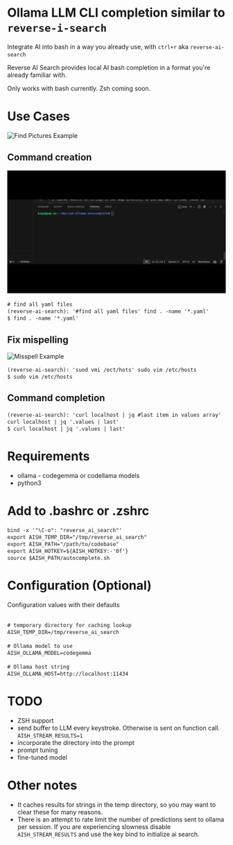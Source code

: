 # Ollama LLM CLI completion similar to `reverse-i-search`
Integrate AI into bash in a way you already use, with `ctrl+r` aka `reverse-ai-search`

Reverse AI Search provides local AI bash completion in a format you're already familiar with.


Only works with bash currently. Zsh coming soon.
# Use Cases


![Find Pictures Example](find_pictures.gif)

## Command creation
![Find Modified Example](examples/find_modified.gif)

```
# find all yaml files
(reverse-ai-search): '#find all yaml files' find . -name '*.yaml'
$ find . -name '*.yaml'
```

## Fix mispelling 
![Misspell Example](misspell.gif)

```
(reverse-ai-search): 'suod vmi /ect/hots' sudo vim /etc/hosts
$ sudo vim /etc/hosts
```

## Command completion

```
(reverse-ai-search): 'curl localhost | jq #last item in values array' curl localhost | jq '.values | last'
$ curl localhost | jq '.values | last'
```

# Requirements

- ollama - codegemma or codellama models
- python3

# Add to .bashrc or .zshrc

```
bind -x '"\C-o": "reverse_ai_search"'
export AISH_TEMP_DIR="/tmp/reverse_ai_search"
export AISH_PATH="/path/to/codebase"
export AISH_HOTKEY=${AISH_HOTKEY:-'0f'}  
source $AISH_PATH/autocomplete.sh
```

# Configuration (Optional)

Configuration values with their defaults

```

# temporary directory for caching lookup
AISH_TEMP_DIR=/tmp/reverse_ai_search

# Ollama model to use
AISH_OLLAMA_MODEL=codegemma

# Ollama host string
AISH_OLLAMA_HOST=http://localhost:11434
```

# TODO
- ZSH support
- send buffer to LLM every keystroke. Otherwise is sent on function call. `AISH_STREAM_RESULTS=1`
- incorporate the directory into the prompt
- prompt tuning
- fine-tuned model

# Other notes

- It caches results for strings in the temp directory, so you may want to clear these for many reasons.
- There is an attempt to rate limit the number of predictions sent to ollama per session. If you are experiencing slowness disable `AISH_STREAM_RESULTS` and use the key bind to initialize ai search.

